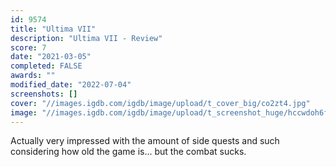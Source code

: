 ```yaml
---
id: 9574
title: "Ultima VII"
description: "Ultima VII - Review"
score: 7
date: "2021-03-05"
completed: FALSE
awards: ""
modified_date: "2022-07-04"
screenshots: []
cover: "//images.igdb.com/igdb/image/upload/t_cover_big/co2zt4.jpg"
image: "//images.igdb.com/igdb/image/upload/t_screenshot_huge/hccwdoh6ffy8y8o2wboi.jpg"
---
```

Actually very impressed with the amount of side quests and such considering how old the game is... but the combat sucks.